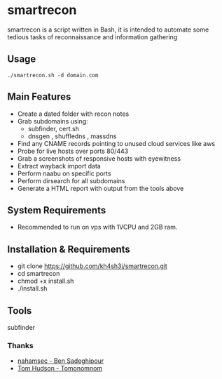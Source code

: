 # smartrecon
smartrecon is a script written in Bash, it is intended to automate some tedious tasks of reconnaissance and information gathering

## Usage
```
./smartrecon.sh -d domain.com
```

## Main Features
* Create a dated folder with recon notes
* Grab subdomains using:
    * subfinder, cert.sh
    * dnsgen , shuffledns , massdns
* Find any CNAME records pointing to unused cloud services like aws
* Probe for live hosts over ports 80/443
* Grab a screenshots of responsive hosts with eyewitness
* Extract wayback import data
* Perform naabu on specific ports
* Perform dirsearch for all subdomains
* Generate a HTML report with output from the tools above


## System Requirements
* Recommended to run on vps with 1VCPU and 2GB ram.

## Installation & Requirements
* git clone https://github.com/kh4sh3i/smartrecon.git
* cd smartrecon
* chmod +x install.sh
* ./install.sh

## Tools
subfinder



### Thanks
* [nahamsec - Ben Sadeghipour](https://github.com/nahamsec)
* [Tom Hudson - Tomonomnom](https://github.com/tomnomnom)
